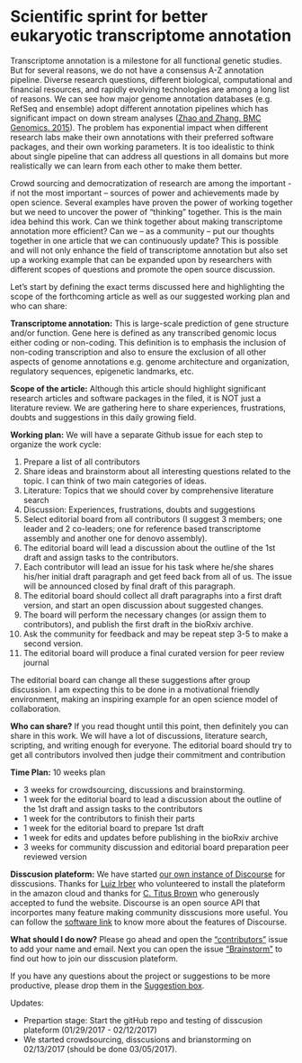 # Scientific sprint for better eukaryotic transcriptome annotation

Transcriptome annotation is a milestone for all functional genetic studies. But for several reasons, we do not have a consensus A-Z annotation pipeline.  Diverse research questions, different biological, computational and financial resources, and rapidly evolving technologies are among a long list of reasons. We can see how major genome annotation databases (e.g. RefSeq and ensemble) adopt different annotation pipelines which has significant impact on down stream analyses ([Zhao and Zhang. BMC Genomics. 2015](https://www.ncbi.nlm.nih.gov/pmc/articles/PMC4339237/)). The problem has exponential impact when different research labs make their own annotations with their preferred software packages, and their own working parameters. It is too idealistic to think about single pipeline that can address all questions in all domains but more realistically we can learn from each other to make them better.

Crowd sourcing and democratization of research are among the important - if not the most important – sources of power and achievements made by open science. Several examples have proven the power of working together but we need to uncover the power of “thinking” together.  This is the main idea behind this work. Can we think together about making transcriptome annotation more efficient? Can we – as a community – put our thoughts together in one article that we can continuously update? This is possible and will not only enhance the field of transcriptome annotation but also set up a working example that can be expanded upon by researchers with different scopes of questions and promote the open source discussion. 

Let’s start by defining the exact terms discussed here and highlighting the scope of the forthcoming article as well as our suggested working plan and who can share:

**Transcriptome annotation:** This is large-scale prediction of gene structure and/or function. Gene here is defined as any transcribed genomic locus either coding or non-coding.  This definition is to emphasis the inclusion of non-coding transcription and also to ensure the exclusion of all other aspects of genome annotations e.g. genome architecture and organization, regulatory sequences, epigenetic landmarks, etc.

**Scope of the article:** Although this article should highlight significant research articles and software packages in the filed, it is NOT just a literature review. We are gathering here to share experiences, frustrations, doubts and suggestions in this daily growing field.   

**Working plan:** We will have a separate Github issue for each step to organize the work cycle:

1.	Prepare a list of all contributors
2.	Share ideas and brainstorm about all interesting questions related to the topic. I can think of two main categories of ideas. 
  1. Literature: Topics that we should cover by comprehensive literature search
  2. Discussion: Experiences, frustrations, doubts and suggestions
3.	Select editorial board from all contributors (I suggest 3 members; one leader and 2 co-leaders; one for reference based transcriptome assembly and another one for denovo assembly). 
4.	The editorial board will lead a discussion about the outline of the 1st draft and assign tasks to the contributors.
5.	Each contributor will lead an issue for his task where he/she shares his/her initial draft paragraph and get feed back from all of us. The issue will be announced closed by final draft of this paragraph.
6.	The editorial board should collect all draft paragraphs into a first draft version, and start an open discussion about suggested changes. 
7.	The board will perform the necessary changes (or assign them to contributors), and publish the first draft in the bioRxiv archive.
8.	Ask the community for feedback and may be repeat step 3-5 to make a second version.
9.	The editorial board will produce a final curated version for peer review journal

The editorial board can change all these suggestions after group discussion. I am expecting this to be done in a motivational friendly environment, making an inspiring example for an open science model of collaboration. 

**Who can share?** If you read thought until this point, then definitely you can share in this work. We will have a lot of discussions, literature search, scripting, and writing enough for everyone. The editorial board should try to get all contributors involved then judge their commitment and contribution        

**Time Plan:** 10 weeks plan

* 3 weeks for crowdsourcing, discussions and brainstorming.
* 1 week for the editorial board to lead a discussion about the outline of the 1st draft and assign tasks to the contributors
* 1 week for the contributors to finish their parts
* 1 week for the editorial board to prepare 1st draft
* 1 week for edits and updates before publishing in the bioRxiv archive
* 3 weeks for community discussion and editorial board preparation peer reviewed version

**Disscusion plateform:** 
We have started [our own instance of Discourse](https://reviews.oxli.org/) for disscusions. Thanks for [Luiz Irber](https://github.com/luizirber) who volunteered to install the plateform in the amazon cloud and thanks for [C. Titus Brown](https://github.com/ctb) who generously accepted to fund the website. Discourse is an open source API that incorportes many feature making community disscusions more useful. You can follow the [software link](http://www.discourse.org/) to know more about the features of Discourse. 

**What should I do now?** Please go ahead and open the [“contributors”](https://github.com/dib-lab/TransAnn-Review/issues/1) issue to add your name and email. Next you can open the issue [“Brainstorm”](https://github.com/dib-lab/TransAnn-Review/issues/2) to find out how to join our disscusion plateform. 

If you have any questions about the project or suggestions to be more productive, please drop them in the [Suggestion box](https://github.com/dib-lab/TransAnn-Review/issues/3).

Updates:
- Prepartion stage: Start the gitHub repo and testing of disscusion plateform (01/29/2017 - 02/12/2017)
- We started crowdsourcing, disscusions and brianstorming on 02/13/2017 (should be done 03/05/2017).

